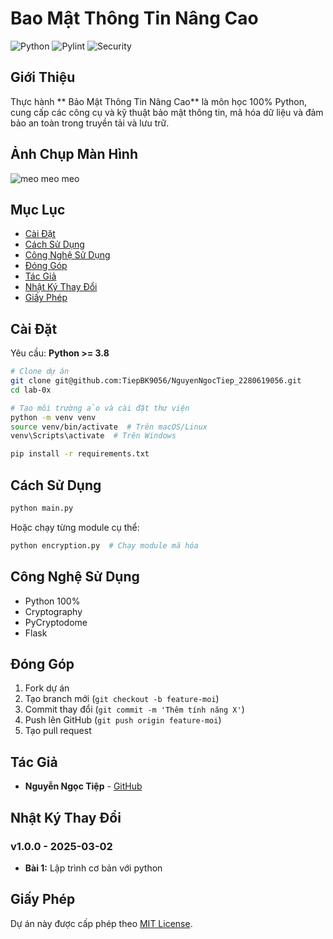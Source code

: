# Bao Mật Thông Tin Nâng Cao

![Python](https://img.shields.io/badge/python-3.8%2B-blue)
![Pylint](https://img.shields.io/badge/code%20style-pylint-yellowgreen)
![Security](https://img.shields.io/badge/security-high-brightgreen)



## Giới Thiệu

Thực hành ** Bảo Mật Thông Tin Nâng Cao** là môn học 100% Python, cung cấp các công cụ và kỹ thuật bảo mật thông tin, mã hóa dữ liệu và đảm bảo an toàn trong truyền tải và lưu trữ.

## Ảnh Chụp Màn Hình

![meo meo meo](https://encrypted-tbn0.gstatic.com/images?q=tbn:ANd9GcSx8w551dLxehCEzRL22CmC6IAIKO2I15GcPA&s)

## Mục Lục

- [Cài Đặt](#cai-dat)
- [Cách Sử Dụng](#cach-su-dung)
- [Công Nghệ Sử Dụng](#cong-nghe-su-dung)
- [Đóng Góp](#dong-gop)
- [Tác Giả](#tac-gia)
- [Nhật Ký Thay Đổi](#nhat-ky-thay-doi)
- [Giấy Phép](#giay-phep)

## Cài Đặt

Yêu cầu: **Python >= 3.8**

```bash
# Clone dự án
git clone git@github.com:TiepBK9056/NguyenNgocTiep_2280619056.git
cd lab-0x

# Tạo môi trường ảo và cài đặt thư viện
python -m venv venv
source venv/bin/activate  # Trên macOS/Linux
venv\Scripts\activate  # Trên Windows

pip install -r requirements.txt
```

## Cách Sử Dụng

```bash
python main.py
```

Hoặc chạy từng module cụ thể:

```bash
python encryption.py  # Chạy module mã hóa
```

## Công Nghệ Sử Dụng

- Python 100%
- Cryptography
- PyCryptodome
- Flask


## Đóng Góp

1. Fork dự án
2. Tạo branch mới (`git checkout -b feature-moi`)
3. Commit thay đổi (`git commit -m 'Thêm tính năng X'`)
4. Push lên GitHub (`git push origin feature-moi`)
5. Tạo pull request

## Tác Giả

- **Nguyễn Ngọc Tiệp** - [GitHub](https://github.com/TiepBK9056)

## Nhật Ký Thay Đổi

### v1.0.0 - 2025-03-02
- **Bài 1:** Lập trình cơ bản với python

## Giấy Phép

Dự án này được cấp phép theo [MIT License](https://choosealicense.com/licenses/mit/).

